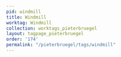 ```yaml
---
pid: windmill
title: Windmill
worktag: Windmill
collection: worktags_pieterbruegel
layout: tagpage_pieterbruegel
order: '174'
permalink: "/pieterbruegel/tags/windmill"
---
```

